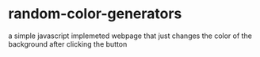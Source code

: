 # random-color-generators
a simple javascript implemeted webpage that just changes the color of the background after clicking the button
